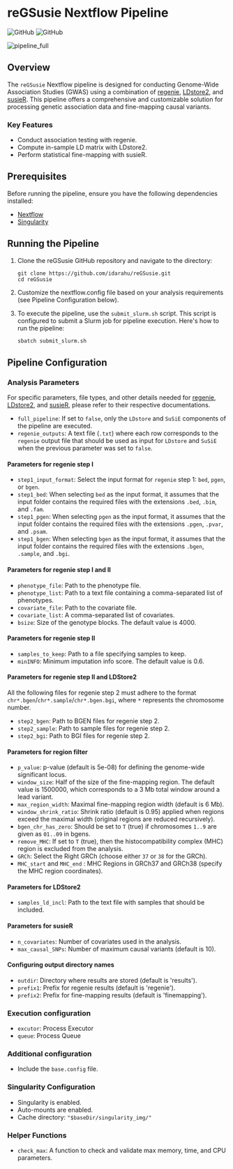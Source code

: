 # reGSusie Nextflow Pipeline
![GitHub](https://img.shields.io/badge/Version-1.0.0-blue.svg)
![GitHub](https://img.shields.io/badge/Nextflow-22.04.3-brightgreen.svg)

![pipeline_full](https://github.com/idarahu/reGSusie/assets/102286655/e61a86a3-773f-45d8-a89f-0b0748a45da4)


## Overview

The `reGSusie` Nextflow pipeline is designed for conducting Genome-Wide Association Studies (GWAS) using a combination of [regenie](https://rgcgithub.github.io/regenie/), [LDstore2](http://christianbenner.com/#), and [susieR](https://stephenslab.github.io/susieR/reference/susie_rss.html). This pipeline offers a comprehensive and customizable solution for processing genetic association data and fine-mapping causal variants.

### Key Features

- Conduct association testing with regenie.
- Compute in-sample LD matrix with LDstore2.
- Perform statistical fine-mapping with susieR.

## Prerequisites

Before running the pipeline, ensure you have the following dependencies installed:

- [Nextflow](https://www.nextflow.io/docs/latest/getstarted.html#installation)
- [Singularity](https://sylabs.io/singularity/)

## Running the Pipeline

1. Clone the reGSusie GitHub repository and navigate to the directory:

   ```shell
   git clone https://github.com/idarahu/reGSusie.git
   cd reGSusie
2. Customize the nextflow.config file based on your analysis requirements (see Pipeline Configuration below).
3. To execute the pipeline, use the `submit_slurm.sh` script. This script is configured to submit a Slurm job for pipeline execution. Here's how to run the pipeline:
   ```bash
   sbatch submit_slurm.sh

## Pipeline Configuration

### Analysis Parameters

For specific parameters, file types, and other details needed for [regenie](https://rgcgithub.github.io/regenie/), [LDstore2](http://christianbenner.com/#), and [susieR](https://stephenslab.github.io/susieR/reference/susie_rss.html), please refer to their respective documentations. 

- `full_pipeline`: If set to `false`, only the `LDstore` and `SuSiE` components of the pipeline are executed.
- `regenie_outputs`: A text file (`.txt`) where each row corresponds to the `regenie` output file that should be used as input for `LDstore` and `SuSiE` when the previous parameter was set to `false`.

#### Parameters for regenie step I

- `step1_input_format`: Select the input format for `regenie` step 1: `bed`, `pgen`, or `bgen`.
- `step1_bed`: When selecting `bed` as the input format, it assumes that the input folder contains the required files with the extensions `.bed`, `.bim`, and `.fam`.
- `step1_pgen`: When selecting `pgen` as the input format, it assumes that the input folder contains the required files with the extensions `.pgen`, `.pvar`, and `.psam`.
- `step1_bgen`: When selecting `bgen` as the input format, it assumes that the input folder contains the required files with the extensions `.bgen`, `.sample`, and `.bgi`.

#### Parameters for regenie step I and II

- `phenotype_file`: Path to the phenotype file.
- `phenotype_list`: Path to a text file containing a comma-separated list of phenotypes.
- `covariate_file`: Path to the covariate file.
- `covariate_list`: A comma-separated list of covariates.
- `bsize`: Size of the genotype blocks. The default value is 4000.

#### Parameters for regenie step II

- `samples_to_keep`: Path to a file specifying samples to keep.
- `minINFO`: Minimum imputation info score. The default value is 0.6.

#### Parameters for regenie step II and LDStore2

All the following files for regenie step 2 must adhere to the format `chr*.bgen`/`chr*.sample`/`chr*.bgen.bgi`, where `*` represents the chromosome number.
- `step2_bgen`: Path to BGEN files for regenie step 2.
- `step2_sample`: Path to sample files for regenie step 2.
- `step2_bgi`: Path to BGI files for regenie step 2.

#### Parameters for region filter

- `p_value`: p-value (default is 5e-08) for defining the genome-wide significant locus.
- `window_size`: Half of the size of the fine-mapping region. The default value is 1500000, which corresponds to a 3 Mb total window around a lead variant.
- `max_region_width`: Maximal fine-mapping region width (default is 6 Mb).
- `window_shrink_ratio`: Shrink ratio (default is 0.95) applied when regions exceed the maximal width (original regions are reduced recursively).
- `bgen_chr_has_zero`: Should be set to `T` (true) if chromosomes `1..9` are given as `01..09` in bgens.
- `remove_MHC`: If set to `T` (true), then the histocompatibility complex (MHC) region is excluded from the analysis.
- `GRCh`: Select the Right GRCh (choose either `37` or `38` for the GRCh).
- `MHC_start` and `MHC_end` : MHC Regions in GRCh37 and GRCh38 (specify the MHC region coordinates).

#### Parameters for LDStore2

- `samples_ld_incl`: Path to the text file with samples that should be included.

#### Parameters for susieR

- `n_covariates`: Number of covariates used in the analysis.
- `max_causal_SNPs`: Number of maximum causal variants (default is 10).

#### Configuring output directory names

- `outdir`: Directory where results are stored (default is 'results').
- `prefix1`: Prefix for regenie results (default is 'regenie').
- `prefix2`: Prefix for fine-mapping results (default is 'finemapping').

### Execution configuration

- `excutor`: Process Executor
- `queue`: Process Queue

### Additional configuration

- Include the `base.config` file.

### Singularity Configuration

- Singularity is enabled.
- Auto-mounts are enabled.
- Cache directory: `"$baseDir/singularity_img/"`

### Helper Functions

- `check_max`: A function to check and validate max memory, time, and CPU parameters.
